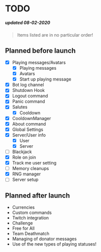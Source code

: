 # TODO
##### updated 08-02-2020
> Items listed are in no particular order!

## Planned before launch
- [x] Playing messages/Avatars
  - [x] Playing messages
  - [x] Avatars
  - [x] Start up playing message
- [x] Bot log channel
- [x] Shutdown Hook
- [x] Logout command
- [x] Panic command
- [x] Salutes
  - [x] Cooldown
- [x] CooldownManager
- [x] About command
- [x] Global Settings
- [x] Server/User info
  - [x] User
  - [x] Server
- [ ] Blackjack
- [x] Role on join
- [x] Track me user setting
- [ ] Memory cleanups
- [x] RNG manager
- [ ] Server setup

## Planned after launch
- Currencies
- Custom commands
- Twitch integration
- Challenge
- Free for All
- Team Deathmatch
- Managing of donator messages
- Use of the new types of playing statuses!